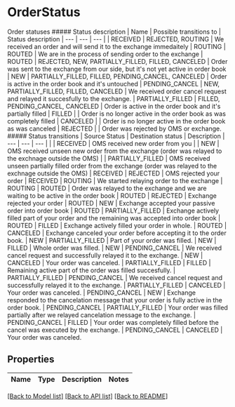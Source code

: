 # OrderStatus

Order statuses ##### Status description  | Name | Possible transitions to | Status description  | --- | --- | --- | | RECEIVED | REJECTED, ROUTING | We received an order and will send it to the exchange immedaitely | ROUTING | ROUTED | We are in the process of sending order to the exchange | ROUTED | REJECTED, NEW, PARTIALLY_FILLED, FILLED, CANCELED | Order was sent to the exchange from our side, but it's not yet active in order book | NEW | PARTIALLY_FILLED, FILLED, PENDING_CANCEL, CANCELED | Order is active in the order book and it's untouched | PENDING_CANCEL | NEW, PARTIALLY_FILLED, FILLED, CANCELED | We received order cancel request and relayed it succesfully to the exchange.  | PARTIALLY_FILLED | FILLED, PENDING_CANCEL, CANCELED | Order is active in the order book and it's partially filled | FILLED | | Order is no longer active in the order book as was completely filled  | CANCELED | | Order is no longer active in the order book as was canceled | REJECTED | | Order was rejected by OMS or exchange. ##### Status transitions  | Source Status | Destination status | Description | --- | --- | --- | | | RECEIVED | OMS received new order from you | | NEW | OMS received unseen new order from the exchange (order was relayed to the exchnage outside the OMS) | | PARTIALLY_FILLED | OMS received unseen partially filled order from the exchange (order was relayed to the exchnage outside the OMS) | RECEIVED | REJECTED | OMS rejected your order | RECEIVED | ROUTING | We started relaying order to the exchange | ROUTING | ROUTED | Order was relayed to the exchange and we are waiting to be active in the order book | ROUTED | REJECTED | Exchange rejected your order | ROUTED | NEW | Exchange accepted your passive order into order book | ROUTED | PARTIALLY_FILLED | Exchange actively filled part of your order and the remaining was accepted into order book | ROUTED | FILLED | Exchange actively filled your order in whole. | ROUTED | CANCELED | Exchange canceled your order before accepting it to the order book. | NEW | PARTIALLY_FILLED | Part of your order was filled. | NEW | FILLED | Whole order was filled. | NEW | PENDING_CANCEL | We received cancel request and successfully relayed it to the exchange. | NEW | CANCELED | Your order was canceled. | PARTIALLY_FILLED | FILLED | Remaining active part of the order was filled succesfully. | PARTIALLY_FILLED | PENDING_CANCEL | We received cancel request and successfully relayed it to the exchange. | PARTIALLY_FILLED | CANCELED | Your order was canceled. | PENDING_CANCEL | NEW | Exchange responded to the cancelation message that your order is fully active in the order book. | PENDING_CANCEL | PARTIALLY_FILLED | Your order was filled partially after we relayed cancelation message to the exchange. | PENDING_CANCEL | FILLED | Your order was completely filled before the cancel was executed by the exchange. | PENDING_CANCEL | CANCELED | Your order was canceled. 
## Properties
Name | Type | Description | Notes
------------ | ------------- | ------------- | -------------

[[Back to Model list]](../README.md#documentation-for-models) [[Back to API list]](../README.md#documentation-for-api-endpoints) [[Back to README]](../README.md)



